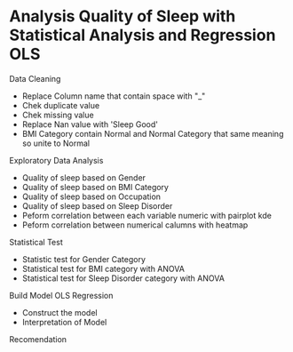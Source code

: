 # Analysis Quality of Sleep with Statistical Analysis and Regression OLS

Data Cleaning
- Replace Column name that contain space with "_"
- Chek duplicate value
- Chek missing value
- Replace Nan value with 'Sleep Good'
- BMI Category contain Normal and Normal Category that same meaning so unite to Normal

Exploratory Data Analysis
- Quality of sleep based on Gender
- Quality of sleep based on BMI Category
- Quality of sleep based on Occupation
- Quality of sleep based on Sleep Disorder
- Peform correlation between each variable numeric with pairplot kde
- Peform correlation between numerical calumns with heatmap

Statistical Test
- Statistic test for Gender Category
- Statistical test for BMI category with ANOVA
- Statistical test for Sleep Disorder category with ANOVA

Build Model OLS Regression
- Construct the model
- Interpretation of Model

Recomendation
